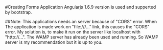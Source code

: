 #Creating Forms Application
Angularjs 1.6.9 version is used and supperted by bootstrap.

##Note:
This applications needs an server because of "CORS" error. When The application is made work on "file:///..." link, this causes the "CORS" error. My solution is, to make it run on the server like localhost with "http://...". The WAMP server has already been used and running. So WAMP server is my recommendation but it is up to you.

